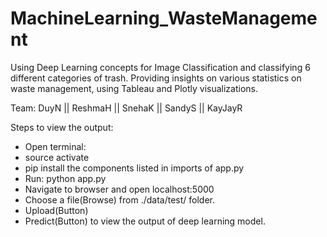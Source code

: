 # MachineLearning_WasteManagement
Using Deep Learning concepts for Image Classification and classifying 6 different categories of trash. Providing insights on various statistics on waste management, using Tableau and Plotly visualizations.

Team: DuyN || ReshmaH || SnehaK || SandyS || KayJayR

Steps to view the output:
- Open terminal:
- source activate <vituralenv>
- pip install the components listed in imports of app.py
- Run: python app.py
- Navigate to browser and open localhost:5000
- Choose a file(Browse) from ./data/test/ folder.
- Upload(Button)
- Predict(Button) to view the output of deep learning model.

